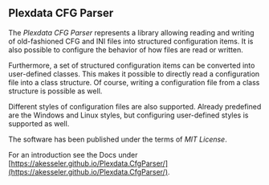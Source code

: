## Plexdata CFG Parser

The _Plexdata CFG Parser_ represents a library allowing reading and writing of old-fashioned CFG and INI files into structured configuration items. It is also possible to configure the behavior of how files are read or written.

Furthermore, a set of  structured configuration items can be converted into user-defined classes. This makes it possible to directly read a configuration file into a class structure. Of course, writing a configuration file from a class structure is possible as well.

Different styles of configuration files are also supported. Already predefined are the Windows and Linux styles, but configuring user-defined styles is supported as well.

The software has been published under the terms of _MIT License_.

For an introduction see the Docs under [https://akesseler.github.io/Plexdata.CfgParser/](https://akesseler.github.io/Plexdata.CfgParser/).


